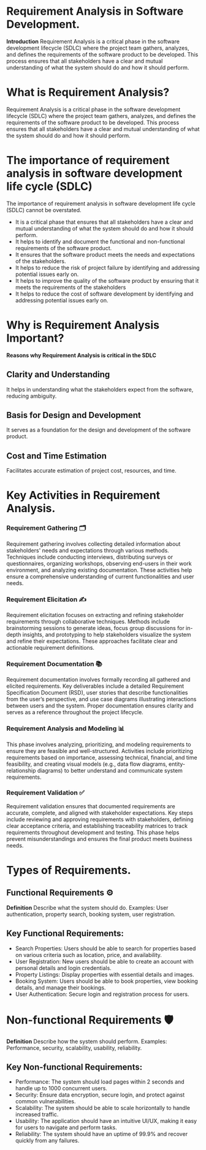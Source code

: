 # Requirement Analysis in Software Development.

**Introduction**
Requirement Analysis is a critical phase in the software development lifecycle (SDLC) where the project team gathers, analyzes, and defines the requirements of the software product to be developed. This process ensures that all stakeholders have a clear and mutual understanding of what the system should do and how it should perform.

# What is Requirement Analysis?

Requirement Analysis is a critical phase in the software development lifecycle (SDLC) where the project team gathers, analyzes, and defines the requirements of the software product to be developed. This process ensures that all stakeholders have a clear and mutual understanding of what the system should do and how it should perform.

# The importance of requirement analysis in software development life cycle (SDLC)

The importance of requirement analysis in software development life cycle (SDLC) cannot be overstated.

- It is a critical phase that ensures that all stakeholders have a clear and mutual understanding of what the system should do and how it should perform.
- It helps to identify and document the functional and non-functional requirements of the software product.
- It ensures that the software product meets the needs and expectations of the stakeholders.
- It helps to reduce the risk of project failure by identifying and addressing potential issues early on.
- It helps to improve the quality of the software product by ensuring that it meets the requirements of the stakeholders
- It helps to reduce the cost of software development by identifying and addressing potential issues early on.

# Why is Requirement Analysis Important?

**Reasons why Requirement Analysis is critical in the SDLC**

## Clarity and Understanding

It helps in understanding what the stakeholders expect from the software, reducing ambiguity.

## Basis for Design and Development

It serves as a foundation for the design and development of the software product.

## Cost and Time Estimation

Facilitates accurate estimation of project cost, resources, and time.

# Key Activities in Requirement Analysis.

### Requirement Gathering 🗂️

Requirement gathering involves collecting detailed information about stakeholders' needs and expectations through various methods. Techniques include conducting interviews, distributing surveys or questionnaires, organizing workshops, observing end-users in their work environment, and analyzing existing documentation. These activities help ensure a comprehensive understanding of current functionalities and user needs.

### Requirement Elicitation ✍️

Requirement elicitation focuses on extracting and refining stakeholder requirements through collaborative techniques. Methods include brainstorming sessions to generate ideas, focus group discussions for in-depth insights, and prototyping to help stakeholders visualize the system and refine their expectations. These approaches facilitate clear and actionable requirement definitions.

### Requirement Documentation 📚

Requirement documentation involves formally recording all gathered and elicited requirements. Key deliverables include a detailed Requirement Specification Document (RSD), user stories that describe functionalities from the user’s perspective, and use case diagrams illustrating interactions between users and the system. Proper documentation ensures clarity and serves as a reference throughout the project lifecycle.

### Requirement Analysis and Modeling 📊

This phase involves analyzing, prioritizing, and modeling requirements to ensure they are feasible and well-structured. Activities include prioritizing requirements based on importance, assessing technical, financial, and time feasibility, and creating visual models (e.g., data flow diagrams, entity-relationship diagrams) to better understand and communicate system requirements.

### Requirement Validation ✅

Requirement validation ensures that documented requirements are accurate, complete, and aligned with stakeholder expectations. Key steps include reviewing and approving requirements with stakeholders, defining clear acceptance criteria, and establishing traceability matrices to track requirements throughout development and testing. This phase helps prevent misunderstandings and ensures the final product meets business needs.

# Types of Requirements.

## Functional Requirements ⚙️

**Definition** Describe what the system should do.
Examples: User authentication, property search, booking system, user registration.

## Key Functional Requirements:

- Search Properties: Users should be able to search for properties based on various criteria such as location, price, and availability.
- User Registration: New users should be able to create an account with personal details and login credentials.
- Property Listings: Display properties with essential details and images.
- Booking System: Users should be able to book properties, view booking details, and manage their bookings.
- User Authentication: Secure login and registration process for users.

# Non-functional Requirements 🛡️

**Definition** Describe how the system should perform.
Examples: Performance, security, scalability, usability, reliability.

## Key Non-functional Requirements:

- Performance: The system should load pages within 2 seconds and handle up to 1000 concurrent users.
- Security: Ensure data encryption, secure login, and protect against common vulnerabilities.
- Scalability: The system should be able to scale horizontally to handle increased traffic.
- Usability: The application should have an intuitive UI/UX, making it easy for users to navigate and perform tasks.
- Reliability: The system should have an uptime of 99.9% and recover quickly from any failures.
